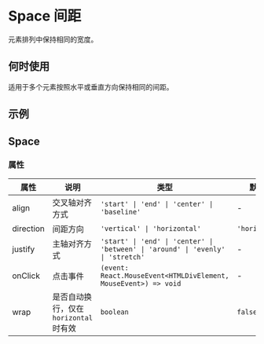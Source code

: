 # Space 间距

元素排列中保持相同的宽度。

## 何时使用

适用于多个元素按照水平或垂直方向保持相同的间距。

## 示例

<code src="./demos/demo1.tsx"></code>

## Space

### 属性

| 属性      | 说明                                   | 类型                                                                             | 默认值         |
| --------- | -------------------------------------- | -------------------------------------------------------------------------------- | -------------- |
| align     | 交叉轴对齐方式                         | `'start' \| 'end' \| 'center' \| 'baseline'`                                     | -              |
| direction | 间距方向                               | `'vertical' \| 'horizontal'`                                                     | `'horizontal'` |
| justify   | 主轴对齐方式                           | `'start' \| 'end' \| 'center' \| 'between' \| 'around' \| 'evenly' \| 'stretch'` | -              |
| onClick   | 点击事件                               | `(event: React.MouseEvent<HTMLDivElement, MouseEvent>) => void`                  | -              |
| wrap      | 是否自动换行，仅在 `horizontal` 时有效 | `boolean`                                                                        | `false`        |

<!--### CSS 变量-->

<!--| 属性             | 说明               | 默认值       |-->
<!--| ---------------- | ------------------ | ------------ |-->
<!--| --gap            | 间距大小           | `8px`        |-->
<!--| --gap-horizontal | 水平方向的间距大小 | `var(--gap)` |-->
<!--| --gap-vertical   | 垂直方向的间距大小 | `var(--gap)` |-->
